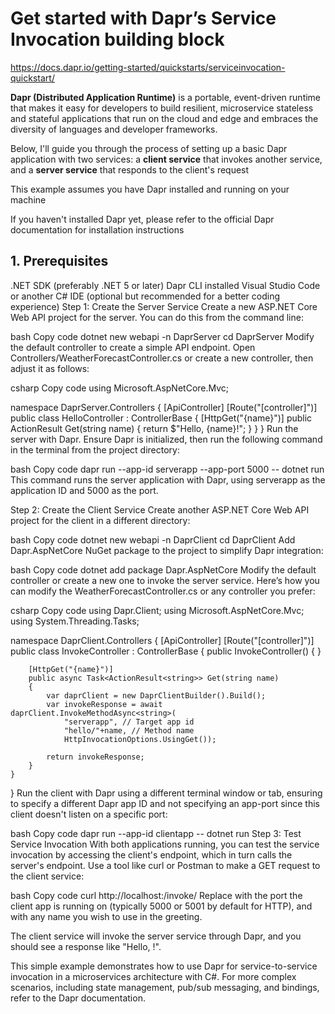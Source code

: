 # Get started with Dapr’s Service Invocation building block

https://docs.dapr.io/getting-started/quickstarts/serviceinvocation-quickstart/

**Dapr (Distributed Application Runtime)** is a portable, event-driven runtime that makes it easy for developers to build resilient, microservice stateless and stateful applications that run on the cloud and edge and embraces the diversity of languages and developer frameworks.

Below, I'll guide you through the process of setting up a basic Dapr application with two services: a **client service** that invokes another service, and a **server service** that responds to the client's request

This example assumes you have Dapr installed and running on your machine

If you haven't installed Dapr yet, please refer to the official Dapr documentation for installation instructions

## 1. Prerequisites
.NET SDK (preferably .NET 5 or later)
Dapr CLI installed
Visual Studio Code or another C# IDE (optional but recommended for a better coding experience)
Step 1: Create the Server Service
Create a new ASP.NET Core Web API project for the server. You can do this from the command line:

bash
Copy code
dotnet new webapi -n DaprServer
cd DaprServer
Modify the default controller to create a simple API endpoint. Open Controllers/WeatherForecastController.cs or create a new controller, then adjust it as follows:

csharp
Copy code
using Microsoft.AspNetCore.Mvc;

namespace DaprServer.Controllers
{
    [ApiController]
    [Route("[controller]")]
    public class HelloController : ControllerBase
    {
        [HttpGet("{name}")]
        public ActionResult<string> Get(string name)
        {
            return $"Hello, {name}!";
        }
    }
}
Run the server with Dapr. Ensure Dapr is initialized, then run the following command in the terminal from the project directory:

bash
Copy code
dapr run --app-id serverapp --app-port 5000 -- dotnet run
This command runs the server application with Dapr, using serverapp as the application ID and 5000 as the port.

Step 2: Create the Client Service
Create another ASP.NET Core Web API project for the client in a different directory:

bash
Copy code
dotnet new webapi -n DaprClient
cd DaprClient
Add Dapr.AspNetCore NuGet package to the project to simplify Dapr integration:

bash
Copy code
dotnet add package Dapr.AspNetCore
Modify the default controller or create a new one to invoke the server service. Here’s how you can modify the WeatherForecastController.cs or any controller you prefer:

csharp
Copy code
using Dapr.Client;
using Microsoft.AspNetCore.Mvc;
using System.Threading.Tasks;

namespace DaprClient.Controllers
{
    [ApiController]
    [Route("[controller]")]
    public class InvokeController : ControllerBase
    {
        public InvokeController()
        {
        }

        [HttpGet("{name}")]
        public async Task<ActionResult<string>> Get(string name)
        {
            var daprClient = new DaprClientBuilder().Build();
            var invokeResponse = await daprClient.InvokeMethodAsync<string>(
                "serverapp", // Target app id
                "hello/"+name, // Method name
                HttpInvocationOptions.UsingGet());

            return invokeResponse;
        }
    }
}
Run the client with Dapr using a different terminal window or tab, ensuring to specify a different Dapr app ID and not specifying an app-port since this client doesn't listen on a specific port:

bash
Copy code
dapr run --app-id clientapp -- dotnet run
Step 3: Test Service Invocation
With both applications running, you can test the service invocation by accessing the client's endpoint, which in turn calls the server's endpoint. Use a tool like curl or Postman to make a GET request to the client service:

bash
Copy code
curl http://localhost:<client-port>/invoke/<name>
Replace <client-port> with the port the client app is running on (typically 5000 or 5001 by default for HTTP), and <name> with any name you wish to use in the greeting.

The client service will invoke the server service through Dapr, and you should see a response like "Hello, <name>!".

This simple example demonstrates how to use Dapr for service-to-service invocation in a microservices architecture with C#. For more complex scenarios, including state management, pub/sub messaging, and bindings, refer to the Dapr documentation.
